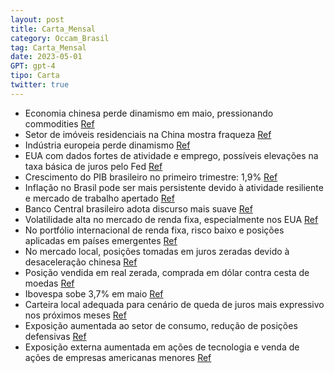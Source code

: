 ```yaml
---
layout: post
title: Carta_Mensal
category: Occam_Brasil
tag: Carta_Mensal
date: 2023-05-01
GPT: gpt-4
tipo: Carta
twitter: true
---
```


- Economia chinesa perde dinamismo em maio, pressionando commodities
<a href="#" onclick="search_on_pdf('historicamente muito deprimido. Dada a importância do setor para a economia chinesa, isso exerceu pr')">Ref</a>
- Setor de imóveis residenciais na China mostra fraqueza
<a href="#" onclick="search_on_pdf('o setor de imóveis residenciais segue mostrando fraqueza e as vendas de novas casas se aproximam do ')">Ref</a>
- Indústria europeia perde dinamismo
<a href="#" onclick="search_on_pdf('historicamente muito deprimido. Dada a importância do setor para a economia chinesa, isso exerceu pr')">Ref</a>
- EUA com dados fortes de atividade e emprego, possíveis elevações na taxa básica de juros pelo Fed
<a href="#" onclick="search_on_pdf('fortes de atividade e emprego e o arrefecimento do stress financeiro abrem a possibilidade para nova')">Ref</a>
- Crescimento do PIB brasileiro no primeiro trimestre: 1,9%
<a href="#" onclick="search_on_pdf('Brasil A atividade econômica continuou a dar sinais mais fortes, o que foi ratificado pelo crescime')">Ref</a>
- Inflação no Brasil pode ser mais persistente devido à atividade resiliente e mercado de trabalho apertado
<a href="#" onclick="search_on_pdf('combustíveis, a atividade mais resiliente, com destaque para o mercado de trabalho apertado, sugere ')">Ref</a>
- Banco Central brasileiro adota discurso mais suave
<a href="#" onclick="search_on_pdf('horizonte relevante para a condução da política monetária. Ainda assim, o Banco Central passou a ado')">Ref</a>
- Volatilidade alta no mercado de renda fixa, especialmente nos EUA
<a href="#" onclick="search_on_pdf('complexo de renda fixa permaneceu bastante alta, com especial destaque para o mercado americano. Dad')">Ref</a>
- No portfólio internacional de renda fixa, risco baixo e posições aplicadas em países emergentes
<a href="#" onclick="search_on_pdf('com risco baixo e abrimos posições aplicadas em alguns países emergentes. No mercado local, seguem e')">Ref</a>
- No mercado local, posições tomadas em juros zeradas devido à desaceleração chinesa
<a href="#" onclick="search_on_pdf('próximo de 10%. Em relação a nossa carteira local, adequamos nossas posições para refletir um cenári')">Ref</a>
- Posição vendida em real zerada, comprada em dólar contra cesta de moedas
<a href="#" onclick="search_on_pdf('forma, optamos por zerar as posições tomadas em juros. No livro de moedas, zeramos a posição vendida')">Ref</a>
- Ibovespa sobe 3,7% em maio
<a href="#" onclick="search_on_pdf('Bolsa O Ibovespa subiu 3,7% em maio diminuindo a queda no ano (-1,3%). Do lado externo, apesar do S')">Ref</a>
- Carteira local adequada para cenário de queda de juros mais expressivo nos próximos meses
<a href="#" onclick="search_on_pdf('próximo de 10%. Em relação a nossa carteira local, adequamos nossas posições para refletir um cenári')">Ref</a>
- Exposição aumentada ao setor de consumo, redução de posições defensivas
<a href="#" onclick="search_on_pdf('exposição ao setor de consumo, ainda buscando empresas com bons fundamentos. Por fim, aumentamos a e')">Ref</a>
- Exposição externa aumentada em ações de tecnologia e venda de ações de empresas americanas menores
<a href="#" onclick="search_on_pdf('macroeconômico esperado. Do lado externo, aumentamos nossa exposição bruta comprando ações ligadas a')">Ref</a>

